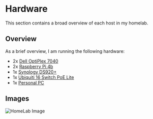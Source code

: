 # Hardware

This section contains a broad overview of each host in my homelab.

## Overview

As a brief overview, I am running the following hardware:

- 2x [Dell OptiPlex 7040](optiplex7040.md)
- 2x [Raspberry Pi 4b](raspi.md)
- 1x [Synology DS920+](ds920plus.md)
- 1x [Ubiquiti 16 Switch PoE Lite](switch.md)
- 1x [Personal PC](pc.md)

## Images

![HomeLab Image](https://cdn.discordapp.com/attachments/724241333501558875/859925687623090176/20210630_233149.jpg)
